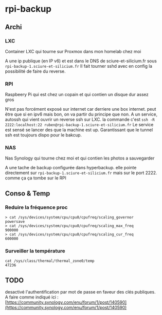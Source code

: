 # rpi-backup

## Archi

### LXC
Container LXC qui tourne sur Proxmox dans mon homelab chez moi

A une ip publique (en IP v6) et est dans le DNS de sciure-et-silicium.fr sous `rpi-backup-1.sciure-et-silicium.fr`
Il fait tourner sshd avec en config la possibilité de faire du reverse. 

### RPI
Raspbeery Pi qui est chez un copain et qui contien un disque dur assez gros

N'est pas forcément exposé sur internet car derriere une box internet. peut être que si en ipv6 mais bon, on va partir du principe que non.
A un service, autossh qui vient ouvrir un reverse ssh sur LXC. la commande c'est `ssh -R 2222:localhost:22 ruben@rpi-backup-1.sciure-et-silicium.fr`
Le service est sensé se lancer des que la machine est up. Garantissant que le tunnel ssh est toujours dispo pour le bakcup.

### NAS
Nas Synology qui tourne chez moi et qui contien les photos a sauvegarder

A une tache de backup configurée dans hyperbackup. elle pointe directement sur `rpi-backup-1.sciure-et-silicium.fr` mais sur le port 2222. comme ça ça tombe sur le RPI

## Conso & Temp

### Reduire la fréquence proc
```
> cat /sys/devices/system/cpu/cpu0/cpufreq/scaling_governor
powersave
> cat /sys/devices/system/cpu/cpu0/cpufreq/scaling_max_freq
900000
> cat /sys/devices/system/cpu/cpu0/cpufreq/scaling_cur_freq
600000
```

### Surveiller la température

```
cat /sys/class/thermal/thermal_zone0/temp
47236
```

## TODO
desactivé l'authentification par mot de passe en faveur des clés publiques. A faire comme indiqué ici : [https://community.synology.com/enu/forum/1/post/140590](https://community.synology.com/enu/forum/1/post/140590)
